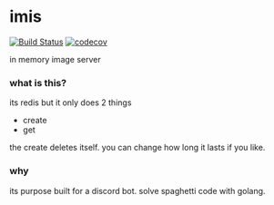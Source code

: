 # imis 
[![Build Status](https://travis-ci.org/foxbot/imis.svg?branch=master)](https://travis-ci.org/foxbot/imis) 
[![codecov](https://codecov.io/gh/foxbot/imis/branch/master/graph/badge.svg)](https://codecov.io/gh/foxbot/imis)

in memory image server

### what is this?

its redis but it only does 2 things

- create
- get

the create deletes itself. you can change how long it lasts if you
like.

### why

its purpose built for a discord bot. solve spaghetti code with golang.
